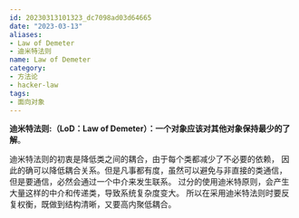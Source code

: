 ```yaml
---
id: 20230313101323_dc7098ad03d64665
date: "2023-03-13"
aliases:
- Law of Demeter
- 迪米特法则
name: Law of Demeter
category:
- 方法论
- hacker-law
tags:
- 面向对象
---
```


**迪米特法则:（LoD：Law of Demeter）：一个对象应该对其他对象保持最少的了解**。

迪米特法则的初衷是降低类之间的耦合，由于每个类都减少了不必要的依赖， 因此的确可以降低耦合关系。但是凡事都有度，虽然可以避免与非直接的类通信， 但是要通信，必然会通过一个中介来发生联系。 过分的使用迪米特原则，会产生大量这样的中介和传递类，导致系统复杂度变大。 所以在采用迪米特法则时要反复权衡，既做到结构清晰，又要高内聚低耦合。
